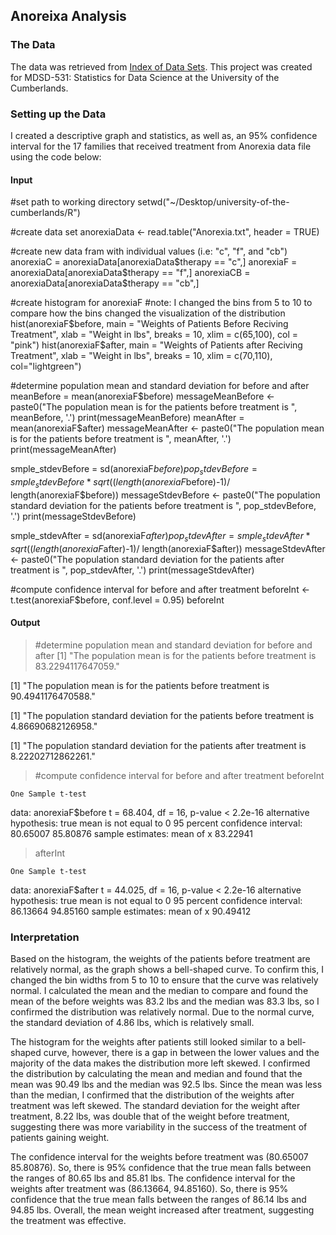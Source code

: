 ## Anoreixa Analysis ##

### The Data ###
The data was retrieved from <a href = "https://stat4ds.rwth-aachen.de/data/">Index of Data Sets</a>. This project was created for MDSD-531: Statistics for Data Science at the University of the Cumberlands.

### Setting up the Data ###
I created a descriptive graph and statistics, as well as, an 95% confidence interval for the 17 families that received treatment from Anorexia data file using the code below:

#### Input ####
#set path to working directory
setwd("~/Desktop/university-of-the-cumberlands/R")

#create data set
anorexiaData <- read.table("Anorexia.txt", header = TRUE)

#create new data fram with individual values (i.e: "c", "f", and "cb")
anorexiaC = anorexiaData[anorexiaData$therapy == "c",]
anorexiaF = anorexiaData[anorexiaData$therapy == "f",]
anorexiaCB = anorexiaData[anorexiaData$therapy == "cb",]

#create histogram for  anorexiaF
#note: I changed the bins from 5 to 10 to compare how the bins changed the visualization of the distribution
hist(anorexiaF$before, main = "Weights of Patients Before Reciving Treatment",
     xlab = "Weight in lbs", breaks = 10, xlim = c(65,100), col = "pink")
hist(anorexiaF$after, main = "Weights of Patients after Reciving Treatment",
     xlab = "Weight in lbs", breaks = 10, xlim = c(70,110), col="lightgreen")

#determine population mean and standard deviation for before and after
meanBefore = mean(anorexiaF$before)
messageMeanBefore <- paste0("The population mean is for the patients before 
                      treatment is ", meanBefore, '.')
print(messageMeanBefore)
meanAfter = mean(anorexiaF$after)
messageMeanAfter <- paste0("The population mean is for the patients before 
                      treatment is ", meanAfter, '.')
print(messageMeanAfter)

smple_stdevBefore = sd(anorexiaF$before)
pop_stdevBefore = smple_stdevBefore * sqrt((length(anorexiaF$before)-1)/
                                 length(anorexiaF$before))
messageStdevBefore <- paste0("The population standard deviation for
                             the patients before treatment is ", 
                             pop_stdevBefore, '.')
print(messageStdevBefore)

smple_stdevAfter = sd(anorexiaF$after)
pop_stdevAfter = smple_stdevAfter * sqrt((length(anorexiaF$after)-1)/
                                             length(anorexiaF$after))
messageStdevAfter <- paste0("The population standard deviation for
                             the patients after treatment is ", 
                             pop_stdevAfter, '.')
print(messageStdevAfter)

#compute confidence interval for before and after treatment
beforeInt <- t.test(anorexiaF$before, conf.level = 0.95)
beforeInt

#### Output ####
> #determine population mean and standard deviation for before and after
[1] "The population mean is for the patients before treatment is 83.2294117647059."

[1] "The population mean is for the patients before treatment is 90.4941176470588."

[1] "The population standard deviation for  the patients before treatment is 4.86690682126958."

[1] "The population standard deviation for the patients after treatment is 8.22202712862261."

> #compute confidence interval for before and after treatment
> beforeInt

	One Sample t-test

data:  anorexiaF$before
t = 68.404, df = 16, p-value < 2.2e-16
alternative hypothesis: true mean is not equal to 0
95 percent confidence interval:
 80.65007 85.80876
sample estimates:
mean of x 
 83.22941 

> afterInt

	One Sample t-test

data:  anorexiaF$after
t = 44.025, df = 16, p-value < 2.2e-16
alternative hypothesis: true mean is not equal to 0
95 percent confidence interval:
 86.13664 94.85160
sample estimates:
mean of x 
 90.49412 

### Interpretation ###
Based on the histogram, the weights of the patients before treatment are relatively normal, as the graph shows a bell-shaped curve. To confirm this, I changed the bin widths from 5 to 10 to ensure that the curve was relatively normal. I calculated the mean and the median to compare and found the mean of the before weights was 83.2 lbs and the median was 83.3 lbs, so I confirmed the distribution was relatively normal. Due to the normal curve, the standard deviation of 4.86 lbs, which is relatively small. 

The histogram for the weights after patients still looked similar to a bell-shaped curve, however, there is a gap in between the lower values and the majority of the data makes the distribution more left skewed. I confirmed the distribution by calculating the mean and median and found that the mean was 90.49 lbs and the median was 92.5 lbs. Since the mean was less than the median, I confirmed that the distribution of the weights after treatment was left skewed. The standard deviation for the weight after treatment, 8.22 lbs, was double that of the weight before treatment, suggesting there was more variability in the success of the treatment of patients gaining weight. 

The confidence interval  for the weights before treatment was (80.65007 85.80876). So, there is 95% confidence that the true mean falls between the ranges of 80.65 lbs and 85.81 lbs. The confidence interval for the weights after treatment was (86.13664, 94.85160). So, there is 95% confidence that the true mean falls between the ranges of 86.14 lbs and 94.85 lbs. Overall, the mean weight increased after treatment, suggesting the treatment was effective.


